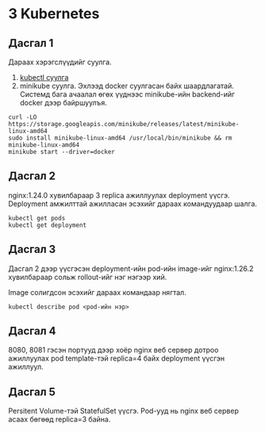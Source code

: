 # 3 Kubernetes

## Дасгал 1

Дараах хэрэгслүүдийг суулга.
  1. [kubectl суулга](https://kubernetes.io/docs/tasks/tools/install-kubectl-linux/)
  2. minikube суулга. Эхлээд docker суулгасан байх шаардлагатай. Системд бага ачаалал өгөх үүднээс minikube-ийн backend-ийг docker дээр байршуулъя.
  ```shell
  curl -LO https://storage.googleapis.com/minikube/releases/latest/minikube-linux-amd64
sudo install minikube-linux-amd64 /usr/local/bin/minikube && rm minikube-linux-amd64
  minikube start --driver=docker
  ```
## Дасгал 2

nginx:1.24.0 хувилбараар 3 replica ажиллуулах deployment үүсгэ.
Deployment амжилттай ажилласан эсэхийг дараах командуудаар шалга.
```shell
kubectl get pods
kubectl get deployment
```

## Дасгал 3

Дасгал 2 дээр үүсгэсэн deployment-ийн pod-ийн image-ийг nginx:1.26.2 хувилбараар сольж rollout-ийг нэг нэгээр хий.

Image солигдсон эсэхийг дараах командаар нягтал.
```shell
kubectl describe pod <pod-ийн нэр>
```

## Дасгал 4

8080, 8081 гэсэн портууд дээр хоёр nginx веб сервер дотроо ажиллуулах pod template-тэй replica=4 байх deployment үүсгэн ажиллуул.

## Дасгал 5

Persitent Volume-тэй StatefulSet үүсгэ. Pod-ууд нь nginx веб сервер асаах бөгөөд replica=3 байна.
